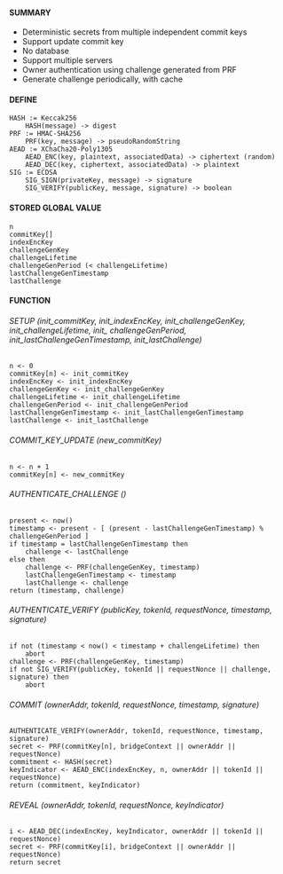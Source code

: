 ####  SUMMARY
- Deterministic secrets from multiple independent commit keys
- Support update commit key
- No database
- Support multiple servers
- Owner authentication using challenge generated from PRF
- Generate challenge periodically, with cache

#### DEFINE
```
HASH := Keccak256
    HASH(message) -> digest
PRF := HMAC-SHA256
    PRF(key, message) -> pseudoRandomString
AEAD := XChaCha20-Poly1305
    AEAD_ENC(key, plaintext, associatedData) -> ciphertext (random)
    AEAD_DEC(key, ciphertext, associatedData) -> plaintext
SIG := ECDSA
    SIG_SIGN(privateKey, message) -> signature
    SIG_VERIFY(publicKey, message, signature) -> boolean
```

#### STORED GLOBAL VALUE
```
n
commitKey[]
indexEncKey
challengeGenKey
challengeLifetime
challengeGenPeriod (< challengeLifetime)
lastChallengeGenTimestamp
lastChallenge
```

#### FUNCTION
###### SETUP (init_commitKey, init_indexEncKey, init_challengeGenKey, init_challengeLifetime, init_ challengeGenPeriod, init_lastChallengeGenTimestamp, init_lastChallenge)
```
n <- 0
commitKey[n] <- init_commitKey
indexEncKey <- init_indexEncKey
challengeGenKey <- init_challengeGenKey
challengeLifetime <- init_challengeLifetime
challengeGenPeriod <- init_challengeGenPeriod
lastChallengeGenTimestamp <- init_lastChallengeGenTimestamp
lastChallenge <- init_lastChallenge
```

###### COMMIT_KEY_UPDATE (new_commitKey)
```
n <- n + 1
commitKey[n] <- new_commitKey
```

###### AUTHENTICATE_CHALLENGE ()
```
present <- now()
timestamp <- present - [ (present - lastChallengeGenTimestamp) % challengeGenPeriod ]
if timestamp = lastChallengeGenTimestamp then
    challenge <- lastChallenge
else then
    challenge <- PRF(challengeGenKey, timestamp)
    lastChallengeGenTimestamp <- timestamp
    lastChallenge <- challenge
return (timestamp, challenge)
```

###### AUTHENTICATE_VERIFY (publicKey, tokenId, requestNonce, timestamp, signature)
```
if not (timestamp < now() < timestamp + challengeLifetime) then
    abort
challenge <- PRF(challengeGenKey, timestamp)
if not SIG_VERIFY(publicKey, tokenId || requestNonce || challenge, signature) then
    abort
```

###### COMMIT (ownerAddr, tokenId, requestNonce, timestamp, signature)
```
AUTHENTICATE_VERIFY(ownerAddr, tokenId, requestNonce, timestamp, signature)
secret <- PRF(commitKey[n], bridgeContext || ownerAddr || requestNonce)
commitment <- HASH(secret)
keyIndicator <- AEAD_ENC(indexEncKey, n, ownerAddr || tokenId || requestNonce)
return (commitment, keyIndicator)
```

###### REVEAL (ownerAddr, tokenId, requestNonce, keyIndicator)
```
i <- AEAD_DEC(indexEncKey, keyIndicator, ownerAddr || tokenId || requestNonce)
secret <- PRF(commitKey[i], bridgeContext || ownerAddr || requestNonce)
return secret
```
